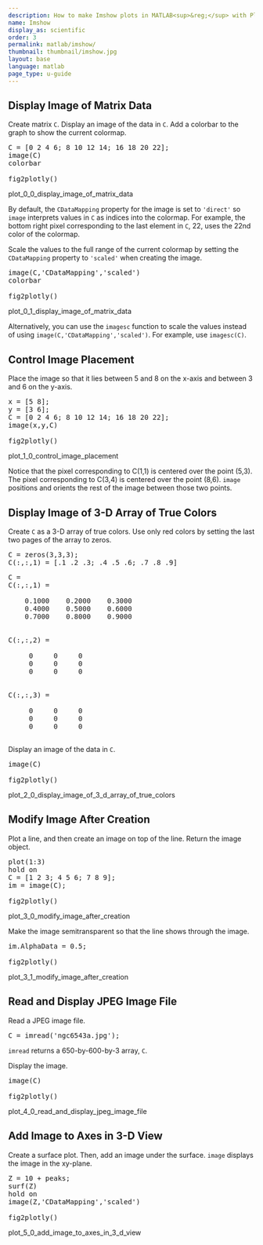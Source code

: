 ```yaml
---
description: How to make Imshow plots in MATLAB<sup>&reg;</sup> with Plotly.
name: Imshow
display_as: scientific
order: 3
permalink: matlab/imshow/
thumbnail: thumbnail/imshow.jpg
layout: base
language: matlab
page_type: u-guide
---
```


## Display Image of Matrix Data

Create matrix `C`. Display an image of the data in `C`. Add a colorbar to the graph to show the current colormap.

<pre class="mcode">
C = [0 2 4 6; 8 10 12 14; 16 18 20 22];
image(C)
colorbar

fig2plotly()
</pre>

plot_0_0_display_image_of_matrix_data

By default, the `CDataMapping` property for the image is set to `'direct'` so `image` interprets values in `C` as indices into the colormap. For example, the bottom right pixel corresponding to the last element in `C`, 22, uses the 22nd color of the colormap.

Scale the values to the full range of the current colormap by setting the `CDataMapping` property to `'scaled'` when creating the image.

<pre class="mcode">
image(C,'CDataMapping','scaled')
colorbar

fig2plotly()
</pre>

plot_0_1_display_image_of_matrix_data

Alternatively, you can use the `imagesc` function to scale the values instead of using `image(C,'CDataMapping','scaled')`. For example, use `imagesc(C)`.



<!--------------------- EXAMPLE BREAK ------------------------->

## Control Image Placement

Place the image so that it lies between 5 and 8 on the x-axis and between 3 and 6 on the y-axis.

<pre class="mcode">
x = [5 8];
y = [3 6];
C = [0 2 4 6; 8 10 12 14; 16 18 20 22];
image(x,y,C)

fig2plotly()
</pre>

plot_1_0_control_image_placement

Notice that the pixel corresponding to C(1,1) is centered over the point (5,3). The pixel corresponding to C(3,4) is centered over the point (8,6). `image` positions and orients the rest of the image between those two points.



<!--------------------- EXAMPLE BREAK ------------------------->

## Display Image of 3-D Array of True Colors

Create `C` as a 3-D array of true colors. Use only red colors by setting the last two pages of the array to zeros.

<pre class="mcode">
C = zeros(3,3,3);
C(:,:,1) = [.1 .2 .3; .4 .5 .6; .7 .8 .9]
</pre>


<pre class="codeoutput">C = 
C(:,:,1) =

    0.1000    0.2000    0.3000
    0.4000    0.5000    0.6000
    0.7000    0.8000    0.9000


C(:,:,2) =

     0     0     0
     0     0     0
     0     0     0


C(:,:,3) =

     0     0     0
     0     0     0
     0     0     0

</pre>


Display an image of the data in `C`. 

<pre class="mcode">
image(C)

fig2plotly()
</pre>

plot_2_0_display_image_of_3_d_array_of_true_colors



<!--------------------- EXAMPLE BREAK ------------------------->

## Modify Image After Creation

Plot a line, and then create an image on top of the line. Return the image object.

<pre class="mcode">
plot(1:3)
hold on
C = [1 2 3; 4 5 6; 7 8 9];
im = image(C);

fig2plotly()
</pre>

plot_3_0_modify_image_after_creation

Make the image semitransparent so that the line shows through the image.

<pre class="mcode">
im.AlphaData = 0.5;

fig2plotly()
</pre>

plot_3_1_modify_image_after_creation



<!--------------------- EXAMPLE BREAK ------------------------->

## Read and Display JPEG Image File

Read a JPEG image file.

<pre class="mcode">
C = imread('ngc6543a.jpg');
</pre>

`imread` returns a 650-by-600-by-3 array, `C`.

Display the image. 

<pre class="mcode">
image(C)

fig2plotly()
</pre>

plot_4_0_read_and_display_jpeg_image_file



<!--------------------- EXAMPLE BREAK ------------------------->

## Add Image to Axes in 3-D View

Create a surface plot. Then, add an image under the surface. `image` displays the image in the xy-plane.

<pre class="mcode">
Z = 10 + peaks;
surf(Z)
hold on 
image(Z,'CDataMapping','scaled')

fig2plotly()
</pre>

plot_5_0_add_image_to_axes_in_3_d_view



<!--------------------- EXAMPLE BREAK ------------------------->

